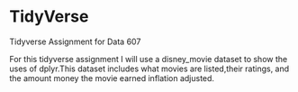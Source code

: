 # TidyVerse
Tidyverse Assignment for Data 607

For this tidyverse assignment I will use a disney_movie dataset to show the uses of dplyr.This dataset includes what movies are listed,their ratings, and the amount money the movie earned inflation adjusted.  
